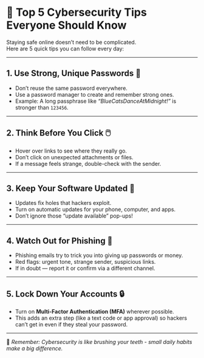 # 🔐 Top 5 Cybersecurity Tips Everyone Should Know

Staying safe online doesn’t need to be complicated.  
Here are 5 quick tips you can follow every day:

---

## 1. Use Strong, Unique Passwords 🔑
- Don’t reuse the same password everywhere.  
- Use a password manager to create and remember strong ones.  
- Example: A long passphrase like *“BlueCatsDanceAtMidnight!”* is stronger than `123456`.

---

## 2. Think Before You Click 🖱️
- Hover over links to see where they really go.  
- Don’t click on unexpected attachments or files.  
- If a message feels strange, double-check with the sender.

---

## 3. Keep Your Software Updated 🔄
- Updates fix holes that hackers exploit.  
- Turn on automatic updates for your phone, computer, and apps.  
- Don’t ignore those “update available” pop-ups!

---

## 4. Watch Out for Phishing 🎣
- Phishing emails try to trick you into giving up passwords or money.  
- Red flags: urgent tone, strange sender, suspicious links.  
- If in doubt — report it or confirm via a different channel.

---

## 5. Lock Down Your Accounts 🔒
- Turn on **Multi-Factor Authentication (MFA)** wherever possible.  
- This adds an extra step (like a text code or app approval) so hackers can’t get in even if they steal your password.

---

📌 *Remember: Cybersecurity is like brushing your teeth - small daily habits make a big difference.*  
